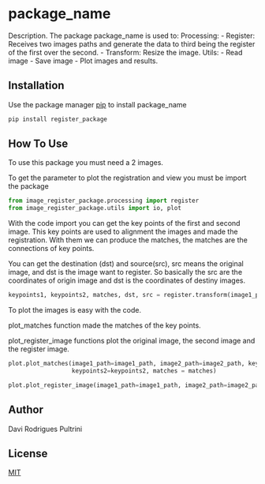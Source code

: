 # package_name

Description. 
The package package_name is used to:
	Processing:
		- Register: Receives two images paths and generate the data to third being the register of the first over the second.
		- Transform: Resize the image.
	Utils:
		- Read image
		- Save image
		- Plot images and results.

## Installation

Use the package manager [pip](https://pip.pypa.io/en/stable/) to install package_name

```bash
pip install register_package
```

## How To Use
To use this package you must need a 2 images.

To get the parameter to plot the registration and view you must be import the package
```python
from image_register_package.processing import register
from image_register_package.utils import io, plot
``` 
With the code import you can get the key points of the first and second image. This key points are used to 
alignment the images and made the registration. With them we can produce the matches, the matches are the connections of key points.

You can get the destination (dst) and source(src), src means the original image, and dst is the image want to register. So basically the src are the coordinates of origin image and dst is the coordinates of destiny images.
```python
keypoints1, keypoints2, matches, dst, src = register.transform(image1_path, image2_path)
``` 

To plot the images is easy with the code.

plot_matches function made the matches of the key points.

plot_register_image functions plot the original image, the second image and the register image.
```python
plot.plot_matches(image1_path=image1_path, image2_path=image2_path, keypoints1=keypoints1,
                  keypoints2=keypoints2, matches = matches)

plot.plot_register_image(image1_path=image1_path, image2_path=image2_path, src=src, dst=dst)
``` 


## Author
Davi Rodrigues Pultrini


## License
[MIT](https://choosealicense.com/licenses/mit/)